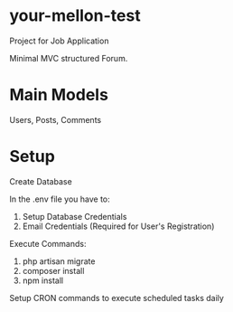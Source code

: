 # your-mellon-test

Project for Job Application

Minimal MVC structured Forum.


# Main Models

Users, Posts, Comments


# Setup

Create Database

In the .env file you have to:
1. Setup Database Credentials
2. Email Credentials (Required for User's Registration)

Execute Commands:
1. php artisan migrate
2. composer install
3. npm install

Setup CRON commands to execute scheduled tasks daily

